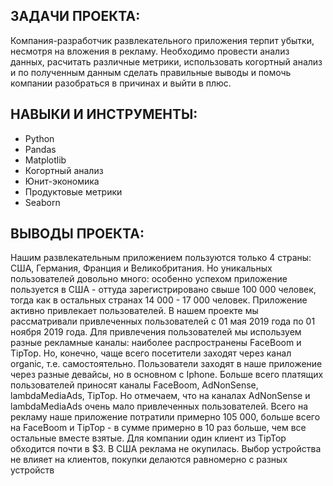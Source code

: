 ## ЗАДАЧИ ПРОЕКТА: 
Компания-разработчик развлекательного приложения терпит убытки, несмотря на вложения в рекламу. Необходимо провести анализ данных, расчитать различные метрики, 
использовать когортный анализ и по полученным данным сделать правильные выводы и помочь компании разобраться в причинах и выйти в плюс.

## НАВЫКИ И ИНСТРУМЕНТЫ:
* Python
* Pandas
* Matplotlib
* Когортный анализ
* Юнит-экономика
* Продуктовые метрики
* Seaborn

## ВЫВОДЫ ПРОЕКТА:
Нашим развлекательным приложением пользуются только 4 страны: США, Германия, Франция и Великобритания. Но уникальных пользователей довольно много: особенно успехом 
приложение пользуется в США - оттуда зарегистрировано свыше 100 000 человек, тогда как в остальных странах 14 000 - 17 000 человек. Приложение активно привлекает 
пользователей. В нашем проекте мы рассматривали привлеченных пользователей с 01 мая 2019 года по 01 ноября 2019 года. Для привлечения пользователей мы используем разные 
рекламные каналы: наиболее распространены FaceBoom и TipTop. Но, конечно, чаще всего посетители заходят через канал organic, т.е. самостоятельно. Пользователи заходят 
в наше приложение через разные девайсы, но в основном с Iphone. Больше всего платящих пользователей приносят каналы FaceBoom, AdNonSense, lambdaMediaAds, TipTop. 
Но отмечаем, что на каналах AdNonSense и lambdaMediaAds очень мало привлеченных пользователей.
Всего на рекламу наше приложение потратили примерно 105 000, больше всего на FaceBoom и TipTop - в сумме примерно в 10 раз больше, чем все остальные вместе взятые. 
Для компании один клиент из TipTop обходится почти в $3. В США реклама не окупилась. Выбор устройства не влияет на клиентов, покупки делаются равномерно с разных 
устройств
